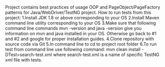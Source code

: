 Project contains best practices of usage OOP and PageObject/PageFactory patterns for Java/WebDriver/TestNG project.
How to run tests from this project:
1.Install JDK 1.8 or above corresponding to your OS
2.Install Maven command line utility corresponding to your OS
3.Make sure that following command line commands mvn -version and java -version give you information on mvn and java installed in your OS. Otherwise go back to #1 and #2 and google for proper installation guides.
4.Clone repository with source code via Git
5.In command line to cd to project root folder
6.To run test from command line use following command:
mvn clean install -DTest=search-test.xml
 where search-test.xml is a name of specific TestNG xml file with tests.
